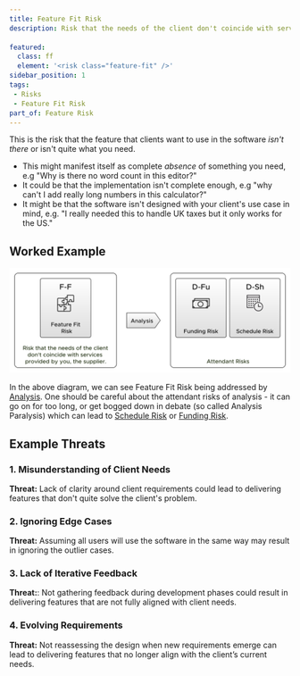 ```yaml
---
title: Feature Fit Risk
description: Risk that the needs of the client don't coincide with services provided by the supplier.

featured: 
  class: ff
  element: '<risk class="feature-fit" />'
sidebar_position: 1
tags: 
 - Risks
 - Feature Fit Risk
part_of: Feature Risk
---
```


<RiskIntro fm={frontMatter} />

This is the risk that the feature that clients want to use in the software _isn't there_ or isn't quite what you need.

 - This might manifest itself as complete _absence_ of something you need, e.g "Why is there no word count in this editor?"
 - It could be that the implementation isn't complete enough, e.g "why can't I add really long numbers in this calculator?"
 - It might be that the software isn't designed with your client's use case in mind, e.g. "I really needed this to handle UK taxes but it only works for the US."
 
## Worked Example

![Using analysis to ensure feature fit](/img/generated/risks/posters/feature-fit-risk.svg) 

In the above diagram, we can see Feature Fit Risk being addressed by [Analysis](/practices/External-Relations/Analysis).  One should be careful about the attendant risks of analysis - it can go on for too long, or get bogged down in debate (so called Analysis Paralysis) which can lead to [Schedule Risk](/tags/Schedule-Risk) or [Funding Risk](/tags/Funding-Risk).
 
## Example Threats

### 1. Misunderstanding of Client Needs

**Threat:** Lack of clarity around client requirements could lead to delivering features that don't quite solve the client's problem.

### 2. Ignoring Edge Cases

**Threat:** Assuming all users will use the software in the same way may result in ignoring the outlier cases.

### 3. Lack of Iterative Feedback

**Threat:**: Not gathering feedback during development phases could result in delivering features that are not fully aligned with client needs.

### 4. Evolving Requirements

**Threat:** Not reassessing the design when new requirements emerge can lead to delivering features that no longer align with the client’s current needs.